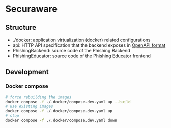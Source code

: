 # Securaware

## Structure
- ./docker: application virtualization (docker) related configurations
- api: HTTP API specification that the backend exposes in [OpenAPI format](https://swagger.io/specification/) 
- PhishingBackend: source code of the Phishing Backend
- PhishingEducator: source code of the Phishing Educator frontend

## Development
### Docker compose
```bash
# force rebuilding the images
docker compose -f ./.docker/compose.dev.yaml up --build
# use existing images
docker compose -f ./.docker/compose.dev.yaml up
# stop
docker compose -f ./.docker/compose.dev.yaml down
```